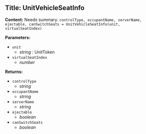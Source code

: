 ## Title: UnitVehicleSeatInfo

**Content:**
Needs summary.
`controlType, occupantName, serverName, ejectable, canSwitchSeats = UnitVehicleSeatInfo(unit, virtualSeatIndex)`

**Parameters:**
- `unit`
  - *string* : UnitToken
- `virtualSeatIndex`
  - *number*

**Returns:**
- `controlType`
  - *string*
- `occupantName`
  - *string*
- `serverName`
  - *string*
- `ejectable`
  - *boolean*
- `canSwitchSeats`
  - *boolean*